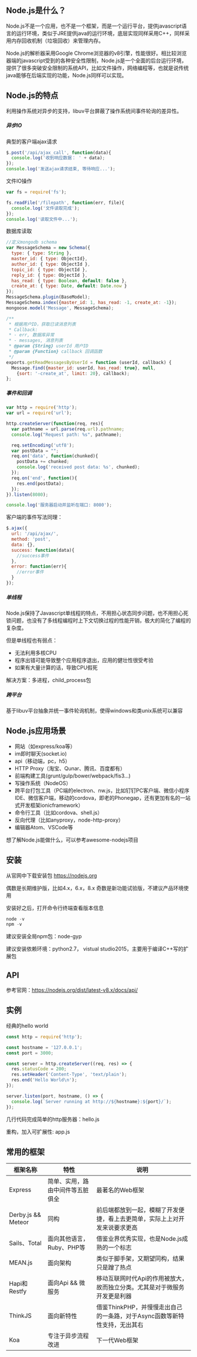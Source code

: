 ## Node.js是什么？

Node.js不是一个应用，也不是一个框架，而是一个运行平台，提供javascript语言的运行环境，类似于JRE提供java的运行环境，底层实现同样采用C++，同样采用内存回收机制（垃圾回收）来管理内存。

Node.js的解析器采用Google Chrome浏览器的v8引擎，性能很好。相比较浏览器端的javascript受到的各种安全性限制，Node.js是一个全面的后台运行环境，提供了很多突破安全限制的系统API，比如文件操作，网络编程等，也就是说传统java能够在后端实现的功能，Node.js同样可以实现。


## Node.js的特点

利用操作系统对异步的支持，libuv平台屏蔽了操作系统间事件轮询的差异性。

##### 异步IO
典型的客户端ajax请求
```javascript
$.post('/api/ajax_call', function(data){
  console.log('收到响应数据： ' + data);
});
console.log('发送ajax请求结束, 等待响应...');
```

文件IO操作
```javascript
var fs = require('fs');

fs.readFile('/filepath', function(err, file){
  console.log('文件读取完成');
});
console.log('读取文件中...');
```

数据库读取
```javascript
//定义mongodb schema
var MessageSchema = new Schema({
  type: { type: String },
  master_id: { type: ObjectId},
  author_id: { type: ObjectId },
  topic_id: { type: ObjectId },
  reply_id: { type: ObjectId },
  has_read: { type: Boolean, default: false },
  create_at: { type: Date, default: Date.now }
});
MessageSchema.plugin(BaseModel);
MessageSchema.index({master_id: 1, has_read: -1, create_at: -1});
mongoose.model('Message', MessageSchema);

/**
 * 根据用户ID，获取已读消息列表
 * Callback:
 * - err, 数据库异常
 * - messages, 消息列表
 * @param {String} userId 用户ID
 * @param {Function} callback 回调函数
 */
exports.getReadMessagesByUserId = function (userId, callback) {
  Message.find({master_id: userId, has_read: true}, null,
    {sort: '-create_at', limit: 20}, callback);
};
```

##### 事件和回调
```javascript
var http = require('http');
var url = require('url');

http.createServer(function(req, res){
  var pathname = url.parse(req.url).pathname;
  console.log("Request path: %s", pathname);

  req.setEncoding('utf8');
  var postData = "";
  req.on('data', function(chunked){
    postData += chunked;
    console.log('received post data: %s', chunked);
  });
  req.on('end', function(){
    res.end(postData);
  });
}).listen(8080);

console.log('服务器启动并监听在端口: 8080');
```

客户端的事件写法同理：
```javascript
$.ajax({
  url: '/api/ajax/',
  method: 'post',
  data: {},
  success: function(data){
    //success事件
  },
  error: function(err){
    //error事件
  }
});
```

##### 单线程
Node.js保持了Javascript单线程的特点，不用担心状态同步问题，也不用担心死锁问题，也没有了多线程编程时上下文切换过程的性能开销，极大的简化了编程的复杂度。

但是单线程也有弱点：
- 无法利用多核CPU
- 程序出错可能导致整个应用程序退出，应用的健壮性很受考验
- 如果有大量计算的话，导致CPU假死

解决方案：多进程，child_process包

##### 跨平台
基于libuv平台抽象并统一事件轮询机制，使得windows和类unix系统可以兼容

## Node.js应用场景
- 网站（如express/koa等）
- im即时聊天(socket.io)
- api（移动端，pc，h5）
- HTTP Proxy（淘宝、Qunar、腾讯、百度都有）
- 前端构建工具(grunt/gulp/bower/webpack/fis3…)
- 写操作系统（NodeOS）
- 跨平台打包工具（PC端的electron、nw.js，比如钉钉PC客户端、微信小程序IDE、微信客户端，移动的cordova，即老的Phonegap，还有更加有名的一站式开发框架ionicframework）
- 命令行工具（比如cordova、shell.js）
- 反向代理（比如anyproxy，node-http-proxy）
- 编辑器Atom、VSCode等

想了解Node.js能做什么，可以参考awesome-nodejs项目

## 安装
从官网中下载安装包 https://nodejs.org

偶数是长期维护版，比如4.x，6.x，8.x
奇数是新功能试验版，不建议产品环境使用

安装好之后，打开命令行终端查看版本信息
```javascript
node -v
npm -v
```
建议安装全局npm包：node-gyp

建议安装依赖环境：python2.7， vistual studio2015，主要用于编译C++写的扩展包

## API
参考官网：https://nodejs.org/dist/latest-v8.x/docs/api/

## 实例

经典的hello world
```javascript
const http = require('http');

const hostname = '127.0.0.1';
const port = 3000;

const server = http.createServer((req, res) => {
  res.statusCode = 200;
  res.setHeader('Content-Type', 'text/plain');
  res.end('Hello World\n');
});

server.listen(port, hostname, () => {
  console.log(`Server running at http://${hostname}:${port}/`);
});
```

几行代码完成简单的http服务器：hello.js

重构，加入可扩展性: app.js

## 常用的框架

框架名称 | 特性 | 说明
-- | -- | --
Express	| 简单、实用，路由中间件等五脏俱全 | 最著名的Web框架
Derby.js && Meteor | 同构	| 前后端都放到一起，模糊了开发便捷，看上去更简单，实际上上对开发来说要求更高
Sails、Total	| 面向其他语言，Ruby、PHP等	| 借鉴业界优秀实现，也是Node.js成熟的一个标志
MEAN.js	| 面向架构	| 类似于脚手架，又期望同构，结果只是蹭了热点
Hapi和Restfy |	面向Api && 微服务	| 移动互联网时代Api的作用被放大，故而独立分类。尤其是对于微服务开发更是利器
ThinkJS	| 面向新特性	| 借鉴ThinkPHP，并慢慢走出自己的一条路，对于Async函数等新特性支持，无出其右
Koa	| 专注于异步流程改进	| 下一代Web框架
